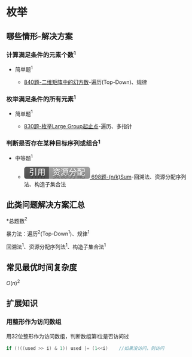 # 枚举

## 哪些情形-解决方案

### 计算满足条件的元素个数$^1$

+ 简单题$^1$

  + [840题-二维矩阵中的幻方数]-遍历(Top-Down)、规律

### 枚举满足条件的所有元素$^1$

+ 简单题$^1$

  + [830题-枚举Large Group起止点]-遍历、多指针

### 判断是否存在某种目标序列或组合$^1$

+ 中等题$^1$

  + [![[引用][资源分配]](/figures/Ref-ResourceAllocation.svg) 698题-(n/k)Sum](/资源分配/698-PartitiontoKEqualSumSubsets.md)-回溯法、资源分配序列法、构造子集合法

## 此类问题解决方案汇总

\*总题数$^2$

暴力法：遍历$^2$(Top-Down$^1$)、规律$^1$

回溯法$^1$、资源分配序列法$^1$、构造子集合法$^1$

## 常见最优时间复杂度

$O(n)^2$

## 扩展知识

### 用整形作为访问数组

用32位整形作为访问数组，判断数组第i位是否访问过

``` java
if (!((used >> i) & 1)) used |= (1<<i)    //如果没访问，则访问
```

<!-- 题目链接 -->
[840题-二维矩阵中的幻方数]:840-MagicSquaresInGrid.md
[830题-枚举Large Group起止点]:830-PositionsofLargeGroups.md
